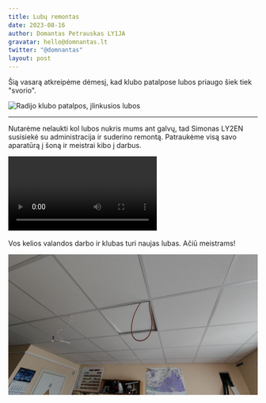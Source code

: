 ```yaml
---
title: Lubų remontas
date: 2023-08-16
author: Domantas Petrauskas LY1JA
gravatar: hello@domnantas.lt
twitter: "@domnantas"
layout: post
---
```


Šią vasarą atkreipėme dėmesį, kad klubo patalpose lubos priaugo šiek tiek "svorio".

![Radijo klubo patalpos, įlinkusios lubos](/lubos/pries.jpg)

---

Nutarėme nelaukti kol lubos nukris mums ant galvų, tad Simonas LY2EN susisiekė su administracija ir suderino remontą. Patraukėme visą savo aparatūrą į šoną ir meistrai kibo į darbus.

<video controls>
	<source src="/assets/lubos/timelapse.mp4" type="video/mp4">
</video>

Vos kelios valandos darbo ir klubas turi naujas lubas. Ačiū meistrams!

![Klubo patalpos, naujos, baltos lubos](/assets/lubos/po.jpeg)
